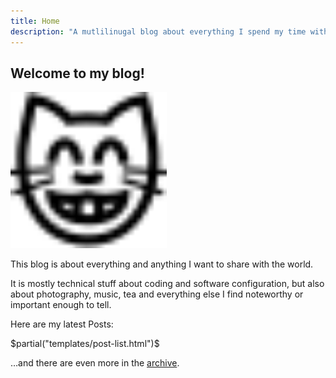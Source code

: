```yaml
---
title: Home
description: "A mutlilinugal blog about everything I spend my time with: technical stuff, writing and other musings."
---
```


## Welcome to my blog!

<img title="cat face" alt="cat face grinning with smiling eyes" src="/images/nekonet.svg" style="height: 250px; width: auto;"/>

This blog is about everything and anything I want to share with the world.

It is mostly technical stuff about coding and software configuration, but also
about photography, music, tea and everything else I find noteworthy or important
enough to tell.

Here are my latest Posts:

$partial("templates/post-list.html")$

…and there are even more in the [archive][archive].

[archive]: /archive.html
